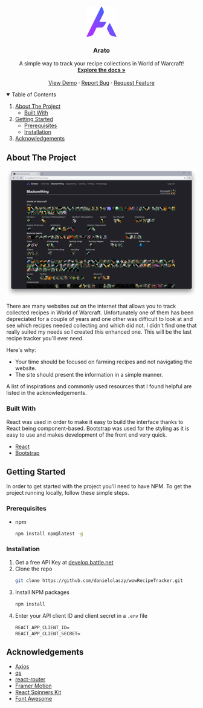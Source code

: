<!--
*** Thanks for checking out the Best-README-Template. If you have a suggestion
*** that would make this better, please fork the repo and create a pull request
*** or simply open an issue with the tag "enhancement".
*** Thanks again! Now go create something AMAZING! :D
-->

<!-- PROJECT SHIELDS -->
<!--
*** I'm using markdown "reference style" links for readability.
*** Reference links are enclosed in brackets [ ] instead of parentheses ( ).
*** See the bottom of this document for the declaration of the reference variables
*** for contributors-url, forks-url, etc. This is an optional, concise syntax you may use.
*** https://www.markdownguide.org/basic-syntax/#reference-style-links
-->

<!-- PROJECT LOGO -->
<br />
<p align="center">
  <a href="https://github.com/danielolaszy/wowRecipeTracker">
    <img src="images/logo.png" alt="Logo" width="80" height="80">
  </a>

  <h3 align="center">Arato</h3>

  <p align="center">
    A simple way to track your recipe collections in World of Warcraft!
    <br />
    <a href="https://github.com/danielolaszy/wowRecipeTracker"><strong>Explore the docs »</strong></a>
    <br />
    <br />
    <a href="https://github.com/danielolaszy/wowRecipeTracker">View Demo</a>
    ·
    <a href="https://github.com/danielolaszy/wowRecipeTracker/issues">Report Bug</a>
    ·
    <a href="https://github.com/danielolaszy/wowRecipeTracker/issues">Request Feature</a>
  </p>
</p>

<!-- TABLE OF CONTENTS -->
<details open="open">
  <summary>Table of Contents</summary>
  <ol>
    <li>
      <a href="#about-the-project">About The Project</a>
      <ul>
        <li><a href="#built-with">Built With</a></li>
      </ul>
    </li>
    <li>
      <a href="#getting-started">Getting Started</a>
      <ul>
        <li><a href="#prerequisites">Prerequisites</a></li>
        <li><a href="#installation">Installation</a></li>
      </ul>
    </li>
    <li><a href="#acknowledgements">Acknowledgements</a></li>
  </ol>
</details>

<!-- ABOUT THE PROJECT -->

## About The Project

[![Product Name Screen Shot][product-screenshot]](https://github.com/danielolaszy/wowRecipeTracker)

There are many websites out on the internet that allows you to track collected recipes in World of Warcraft. Unfortunately one of them has been depreciated for a couple of years and one other was difficult to look at and see which recipes needed collecting and which did not. I didn't find one that really suited my needs so I created this enhanced one. This will be the last recipe tracker you'll ever need.

Here's why:

- Your time should be focused on farming recipes and not navigating the website.
- The site should present the information in a simple manner.

A list of inspirations and commonly used resources that I found helpful are listed in the acknowledgements.

### Built With
React was used in order to make it easy to build the interface thanks to React being component-based.
Bootstrap was used for the styling as it is easy to use and makes development of the front end very quick.

- [React](https://reactjs.org/)
- [Bootstrap](https://getbootstrap.com)

<!-- GETTING STARTED -->

## Getting Started

In order to get started with the project you'll need to have NPM. To get the project running locally, follow these simple steps.

### Prerequisites

- npm

  ```sh
  npm install npm@latest -g
  ```

### Installation

1. Get a free API Key at [develop.battle.net](https://develop.battle.net/)
2. Clone the repo
   ```sh
   git clone https://github.com/danielolaszy/wowRecipeTracker.git
   ```
3. Install NPM packages
   ```sh
   npm install
   ```
4. Enter your API client ID and client secret in a `.env` file
   ```JS
   REACT_APP_CLIENT_ID=
   REACT_APP_CLIENT_SECRET=
   ```

<!-- ACKNOWLEDGEMENTS -->

## Acknowledgements

- [Axios](https://github.com/axios/axios)
- [qs](https://github.com/ljharb/qs)
- [react-router](https://reactrouter.com/)
- [Framer Motion](https://www.framer.com/motion/)
- [React Spinners Kit](https://github.com/dmitrymorozoff/react-spinners-kit)
- [Font Awesome](https://fontawesome.com)

<!-- MARKDOWN LINKS & IMAGES -->
<!-- https://www.markdownguide.org/basic-syntax/#reference-style-links -->

[contributors-shield]: https://img.shields.io/github/contributors/othneildrew/Best-README-Template.svg?style=for-the-badge
[contributors-url]: https://github.com/othneildrew/Best-README-Template/graphs/contributors
[forks-shield]: https://img.shields.io/github/forks/othneildrew/Best-README-Template.svg?style=for-the-badge
[forks-url]: https://github.com/othneildrew/Best-README-Template/network/members
[stars-shield]: https://img.shields.io/github/stars/othneildrew/Best-README-Template.svg?style=for-the-badge
[stars-url]: https://github.com/othneildrew/Best-README-Template/stargazers
[issues-shield]: https://img.shields.io/github/issues/othneildrew/Best-README-Template.svg?style=for-the-badge
[issues-url]: https://github.com/othneildrew/Best-README-Template/issues
[license-shield]: https://img.shields.io/github/license/othneildrew/Best-README-Template.svg?style=for-the-badge
[license-url]: https://github.com/othneildrew/Best-README-Template/blob/master/LICENSE.txt
[linkedin-shield]: https://img.shields.io/badge/-LinkedIn-black.svg?style=for-the-badge&logo=linkedin&colorB=555
[linkedin-url]: https://linkedin.com/in/othneildrew
[product-screenshot]: images/screenshot.png
